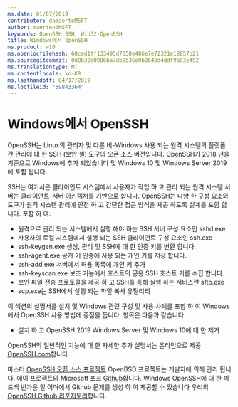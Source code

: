 ```yaml
---
ms.date: 01/07/2019
contributor: damaerteMSFT
author: maertendMSFT
keywords: OpenSSH SSH, Win32-OpenSSH
title: Windows에서 OpenSSH
ms.product: w10
ms.openlocfilehash: 68ced1ff133495d7658e486e7e72321e18857b21
ms.sourcegitcommit: 0d0b32c8986ba7db9536e0b8648d4ddf9b03e452
ms.translationtype: MT
ms.contentlocale: ko-KR
ms.lasthandoff: 04/17/2019
ms.locfileid: "59843364"
---
```

# <a name="openssh-in-windows"></a>Windows에서 OpenSSH

OpenSSH는 Linux의 관리자 및 다른 비-Windows 사용 되는 원격 시스템의 플랫폼 간 관리에 대 한 SSH (보안 셸) 도구의 오픈 소스 버전입니다. OpenSSH가 2018 년을 기준으로 Windows에 추가 되었습니다 및 Windows 10 및 Windows Server 2019에 포함 됩니다. 

SSH는 여기서은 클라이언트 시스템에서 사용자가 작업 하 고 관리 되는 원격 시스템 서버는 클라이언트-서버 아키텍처를 기반으로 합니다. OpenSSH는 다양 한 구성 요소와 도구가 원격 시스템 관리에 안전 하 고 간단한 접근 방식을 제공 하도록 설계를 포함 합니다. 포함 하 여:

* 원격으로 관리 되는 시스템에서 실행 해야 하는 SSH 서버 구성 요소인 sshd.exe 
* 사용자의 로컬 시스템에서 실행 되는 SSH 클라이언트 구성 요소인 ssh.exe
* ssh-keygen.exe 생성, 관리 및 SSH에 대 한 인증 키를 변환 합니다. 
* ssh-agent.exe 공개 키 인증에 사용 되는 개인 키를 저장 합니다.
* ssh-add.exe 서버에서 허용 목록에 개인 키 추가
* ssh-keyscan.exe 보조 기능에서 호스트의 공용 SSH 호스트 키를 수집 합니다.
* 보안 파일 전송 프로토콜을 제공 하 고 SSH를 통해 실행 하는 서비스란 sftp.exe
* scp.exe는 SSH에서 실행 되는 파일 복사 유틸리티

이 섹션의 설명서를 설치 및 Windows 관련 구성 및 사용 사례를 포함 하 여 Windows에서 OpenSSH 사용 방법에 중점을 둡니다. 항목은 다음과 같습니다.
* 설치 하 고 OpenSSH 2019 Windows Server 및 Windows 10에 대 한 제거

OpenSSH의 일반적인 기능에 대 한 자세한 추가 설명서는 온라인으로 제공 [OpenSSH.com](https://www.openssh.com/manual.html)합니다. 

마스터 [OpenSSH 오픈 소스 프로젝트](https://www.openssh.com) OpenBSD 프로젝트는 개발자에 의해 관리 됩니다. 에이 프로젝트의 Microsoft 포크 [Github](https://github.com/PowerShell/openssh-portable)합니다.
Windows OpenSSH에 대 한 피드백 반가운 일 이며에서 Github 문제를 생성 하 여 제공할 수 있습니다 우리의 [OpenSSH Github 리포지토리](https://github.com/PowerShell/openssh-portable)합니다. 
